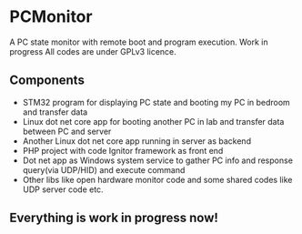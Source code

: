 # PCMonitor
A PC state monitor with remote boot and program execution. Work in progress
All codes are under GPLv3 licence.

## Components

* STM32 program for displaying PC state and booting my PC in bedroom and transfer data
* Linux dot net core app for booting another PC in lab and transfer data between PC and server
* Another Linux dot net core app running in server as backend
* PHP project with code Ignitor framework as front end
* Dot net app as Windows system service to gather PC info and response query(via UDP/HID) and execute command
* Other libs like open hardware monitor code and some shared codes like UDP server code etc.

## Everything is work in progress now!

